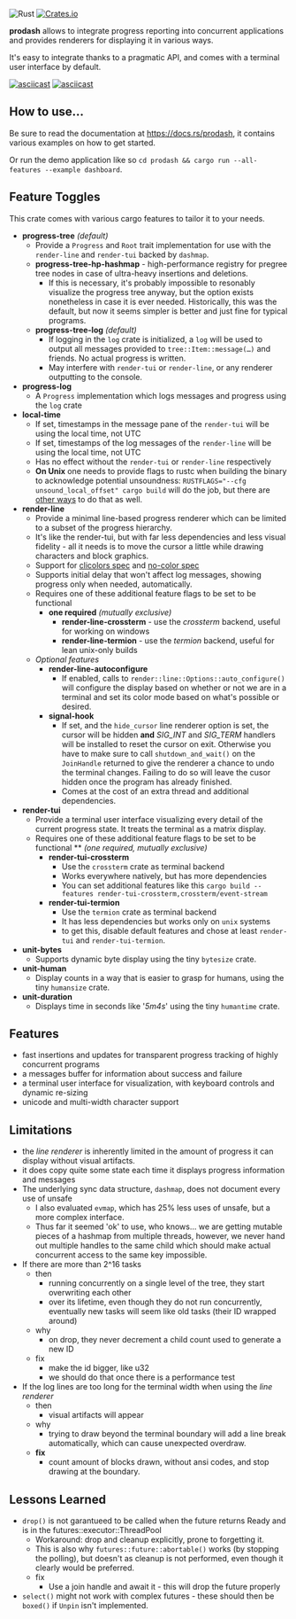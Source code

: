 ![Rust](https://github.com/Byron/prodash/workflows/Rust/badge.svg)
[![Crates.io](https://img.shields.io/crates/v/prodash.svg)](https://crates.io/crates/prodash)

**prodash** allows to integrate progress reporting into concurrent applications and provides renderers for displaying it in various ways.

It's easy to integrate thanks to a pragmatic API, and comes with a terminal user interface by default.

[![asciicast](https://asciinema.org/a/315956.svg)](https://asciinema.org/a/315956)
[![asciicast](https://asciinema.org/a/346619.svg)](https://asciinema.org/a/346619)

## How to use…

Be sure to read the documentation at https://docs.rs/prodash, it contains various examples on how to get started.

Or run the demo application like so `cd prodash && cargo run --all-features --example dashboard`.

## Feature Toggles

This crate comes with various cargo features to tailor it to your needs.

* **progress-tree** _(default)_
  * Provide a `Progress` and `Root` trait implementation for use with the `render-line` and `render-tui` backed by `dashmap`.
  * **progress-tree-hp-hashmap** - high-performance registry for pregree tree nodes in case of ultra-heavy insertions and deletions.
    * If this is necessary, it's probably impossible to resonably visualize the progress tree anyway, but the option exists nonetheless in case
      it is ever needed. Historically, this was the default, but now it seems simpler is better and just fine for typical programs.
  * **progress-tree-log** _(default)_
    * If logging in the `log` crate is initialized, a `log` will be used to output all messages provided to
      `tree::Item::message(…)` and friends. No actual progress is written.
    * May interfere with `render-tui` or `render-line`, or any renderer outputting to the console.
* **progress-log**
  * A `Progress` implementation which logs messages and progress using the `log` crate
* **local-time**
  * If set, timestamps in the message pane of the `render-tui` will be using the local time, not UTC
  * If set, timestamps of the log messages of the `render-line` will be using the local time, not UTC
  * Has no effect without the `render-tui` or `render-line` respectively
  * **On Unix** one needs to provide flags to rustc when building the binary to acknowledge potential unsoundness: `RUSTFLAGS="--cfg unsound_local_offset" cargo build`
    will do the job, but there are [other ways](https://doc.rust-lang.org/cargo/reference/config.html#hierarchical-structure) to do that as well.
* **render-line**
  * Provide a minimal line-based progress renderer which can be limited to a subset of the progress hierarchy.
  * It's like the render-tui, but with far less dependencies and less visual fidelity - all it needs is to move
    the cursor a little while drawing characters and block graphics.
  * Support for [clicolors spec](https://bixense.com/clicolors/) and [no-color spec](https://no-color.org)
  * Supports initial delay that won't affect log messages, showing progress only when needed, automatically.
  * Requires one of these additional feature flags to be set to be functional
    * **one required** _(mutually exclusive)_
       * **render-line-crossterm** - use the _crossterm_ backend, useful for working on windows
       * **render-line-termion** - use the _termion_ backend, useful for lean unix-only builds
  * _Optional features_
       * **render-line-autoconfigure**
         * If enabled, calls to `render::line::Options::auto_configure()` will configure the display based on whether or not we are in a terminal
           and set its color mode based on what's possible or desired.
       * **signal-hook**
          * If set, and the `hide_cursor` line renderer option is set, the cursor will be hidden **and** *SIG_INT* and *SIG_TERM* handlers will be 
            installed to reset the cursor on exit. Otherwise you have to make sure to call `shutdown_and_wait()` on the `JoinHandle` returned
            to give the renderer a chance to undo the terminal changes. Failing to do so will leave the cusor hidden once the program has already
            finished.
          * Comes at the cost of an extra thread and additional dependencies.
* **render-tui**
  * Provide a terminal user interface visualizing every detail of the current progress state. It treats the terminal
    as a matrix display.
  * Requires one of these additional feature flags to be set to be functional
    ** _(one required, mutually exclusive)_
       * **render-tui-crossterm**
         * Use the `crossterm` crate as terminal backend
         * Works everywhere natively, but has more dependencies
         * You can set additional features like this `cargo build --features render-tui-crossterm,crossterm/event-stream`
       * **render-tui-termion**
         * Use the `termion` crate as terminal backend 
         * It has less dependencies but works only on `unix` systems
         * to get this, disable default features and chose at least `render-tui` and `render-tui-termion`.
* **unit-bytes**
  * Supports dynamic byte display using the tiny `bytesize` crate.
* **unit-human**
  * Display counts in a way that is easier to grasp for humans, using the tiny `humansize` crate.
* **unit-duration**
  * Displays time in seconds like '_5m4s_' using the tiny `humantime` crate.

## Features

* fast insertions and updates for transparent progress tracking of highly concurrent programs
* a messages buffer for information about success and failure
* a terminal user interface for visualization, with keyboard controls and dynamic re-sizing
* unicode and multi-width character support

## Limitations

* the *line renderer* is inherently limited in the amount of progress it can display without visual artifacts.
* it does copy quite some state each time it displays progress information and messages
* The underlying sync data structure, `dashmap`, does not document every use of unsafe
  * I also evaluated `evmap`, which has 25% less uses of unsafe, but a more complex interface.
  * Thus far it seemed 'ok' to use, who knows… we are getting mutable pieces of a hashmap from multiple threads,
    however, we never hand out multiple handles to the same child which should make actual concurrent access to 
    the same key impossible.
* If there are more than 2^16 tasks
  * then
    * running concurrently on a single level of the tree, they start overwriting each other
    * over its lifetime, even though they do not run concurrently, eventually new tasks will seem like old tasks (their ID wrapped around)
  * why
    * on drop, they never decrement a child count used to generate a new ID
  * fix
    * make the id bigger, like u32
    * we should do that once there is a performance test
* If the log lines are too long for the terminal width when using the *line renderer*
  * then
    * visual artifacts will appear
  * why
    * trying to draw beyond the terminal boundary will add a line break automatically, which can cause unexpected overdraw.
  * **fix**
    * count amount of blocks drawn, without ansi codes, and stop drawing at the boundary.
    
## Lessons Learned

* `drop()` is not garantueed to be called when the future returns Ready and is in the futures::executor::ThreadPool
  * Workaround: drop and cleanup explicitly, prone to forgetting it.
  * This is also why `futures::future::abortable()` works (by stopping the polling), but doesn't as cleanup is not performed,
    even though it clearly would be preferred.
  * fix
    * Use a join handle and await it - this will drop the future properly
* `select()` might not work with complex futures - these should then be `boxed()` if `Unpin` isn't implemented.

